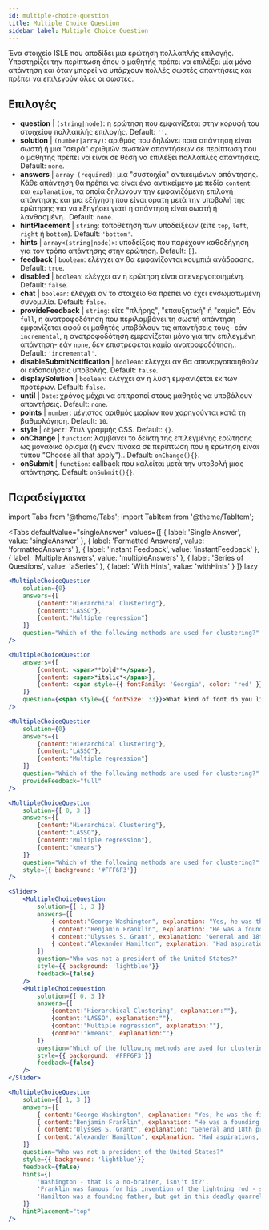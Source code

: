 ```yaml
---
id: multiple-choice-question 
title: Multiple Choice Question
sidebar_label: Multiple Choice Question
---
```


Ένα στοιχείο ISLE που αποδίδει μια ερώτηση πολλαπλής επιλογής. Υποστηρίζει την περίπτωση όπου ο μαθητής πρέπει να επιλέξει μία μόνο απάντηση και όταν μπορεί να υπάρχουν πολλές σωστές απαντήσεις και πρέπει να επιλεγούν όλες οι σωστές.

## Επιλογές

* __question__ | `(string|node)`: η ερώτηση που εμφανίζεται στην κορυφή του στοιχείου πολλαπλής επιλογής. Default: `''`.
* __solution__ | `(number|array)`: αριθμός που δηλώνει ποια απάντηση είναι σωστή ή μια "σειρά" αριθμών σωστών απαντήσεων σε περίπτωση που ο μαθητής πρέπει να είναι σε θέση να επιλέξει πολλαπλές απαντήσεις. Default: `none`.
* __answers__ | `array (required)`: μια "συστοιχία" αντικειμένων απάντησης. Κάθε απάντηση θα πρέπει να είναι ένα αντικείμενο με πεδία `content` και `explanation`, τα οποία δηλώνουν την εμφανιζόμενη επιλογή απάντησης και μια εξήγηση που είναι ορατή μετά την υποβολή της ερώτησης για να εξηγήσει γιατί η απάντηση είναι σωστή ή λανθασμένη.. Default: `none`.
* __hintPlacement__ | `string`: τοποθέτηση των υποδείξεων (είτε `top`, `left`, `right` ή `bottom`). Default: `'bottom'`.
* __hints__ | `array<(string|node)>`: υποδείξεις που παρέχουν καθοδήγηση για τον τρόπο απάντησης στην ερώτηση. Default: `[]`.
* __feedback__ | `boolean`: ελέγχει αν θα εμφανίζονται κουμπιά ανάδρασης. Default: `true`.
* __disabled__ | `boolean`: ελέγχει αν η ερώτηση είναι απενεργοποιημένη. Default: `false`.
* __chat__ | `boolean`: ελέγχει αν το στοιχείο θα πρέπει να έχει ενσωματωμένη συνομιλία. Default: `false`.
* __provideFeedback__ | `string`: είτε "πλήρης", "επαυξητική" ή "καμία". Εάν `full`, η ανατροφοδότηση που περιλαμβάνει τη σωστή απάντηση εμφανίζεται αφού οι μαθητές υποβάλουν τις απαντήσεις τους- εάν `incremental`, η ανατροφοδότηση εμφανίζεται μόνο για την επιλεγμένη απάντηση- εάν `none`, δεν επιστρέφεται καμία ανατροφοδότηση.. Default: `'incremental'`.
* __disableSubmitNotification__ | `boolean`: ελέγχει αν θα απενεργοποιηθούν οι ειδοποιήσεις υποβολής. Default: `false`.
* __displaySolution__ | `boolean`: ελέγχει αν η λύση εμφανίζεται εκ των προτέρων. Default: `false`.
* __until__ | `Date`: χρόνος μέχρι να επιτραπεί στους μαθητές να υποβάλουν απαντήσεις. Default: `none`.
* __points__ | `number`: μέγιστος αριθμός μορίων που χορηγούνται κατά τη βαθμολόγηση. Default: `10`.
* __style__ | `object`: Στυλ γραμμής CSS. Default: `{}`.
* __onChange__ | `function`: λαμβάνει το δείκτη της επιλεγμένης ερώτησης ως μοναδικό όρισμα (ή έναν πίνακα σε περίπτωση που η ερώτηση είναι τύπου "Choose all that apply").. Default: `onChange(){}`.
* __onSubmit__ | `function`: callback που καλείται μετά την υποβολή μιας απάντησης. Default: `onSubmit(){}`.


## Παραδείγματα

import Tabs from '@theme/Tabs';
import TabItem from '@theme/TabItem';

<Tabs
    defaultValue="singleAnswer"
    values={[
        { label: 'Single Answer', value: 'singleAnswer' },
        { label: 'Formatted Answers', value: 'formattedAnswers' },
        { label: 'Instant Feedback', value: 'instantFeedback' },
        { label: 'Multiple Answers', value: 'multipleAnswers' },
        { label: 'Series of Questions', value: 'aSeries' },
        { label: 'With Hints', value: 'withHints' }
    ]}
    lazy
>

<TabItem value="singleAnswer">

```jsx live
<MultipleChoiceQuestion
    solution={0}
    answers={[
        {content:"Hierarchical Clustering"},
        {content:"LASSO"},
        {content:"Multiple regression"}
    ]}
    question="Which of the following methods are used for clustering?"
/>
```

</TabItem>

<TabItem value="formattedAnswers" >

```jsx live
<MultipleChoiceQuestion
    answers={[
        {content: <span>**bold**</span>},
        {content: <span>*italic*</span>},
        {content: <span style={{ fontFamily: 'Georgia', color: 'red' }}>styled</span>}
    ]}
    question={<span style={{ fontSize: 33}}>What kind of font do you like the most?</span>}
/>
```

</TabItem>

<TabItem value="instantFeedback">

```jsx live
<MultipleChoiceQuestion
    solution={0}
    answers={[
        {content:"Hierarchical Clustering"},
        {content:"LASSO"},
        {content:"Multiple regression"}
    ]}
    question="Which of the following methods are used for clustering?"
    provideFeedback="full"
/>
```

</TabItem>

<TabItem value="multipleAnswers">

```jsx live
<MultipleChoiceQuestion
    solution={[ 0, 3 ]}
    answers={[
        {content:"Hierarchical Clustering"},
        {content:"LASSO"},
        {content:"Multiple regression"},
        {content:"kmeans"}
    ]}
    question="Which of the following methods are used for clustering?"
    style={{ background: '#FFF6F3'}}
/>
```

</TabItem>

<TabItem value="aSeries">

```jsx live
<Slider>
    <MultipleChoiceQuestion
        solution={[ 1, 3 ]}
        answers={[
            { content:"George Washington", explanation: "Yes, he was the first president." },
            { content:"Benjamin Franklin", explanation: "He was a founding father."},
            { content:"Ulysses S. Grant", explanation: "General and 18th president." },
            { content:"Alexander Hamilton", explanation: "Had aspirations, but died in a duel." }
        ]}
        question="Who was not a president of the United States?"
        style={{ background: 'lightblue'}}
        feedback={false}
    />
    <MultipleChoiceQuestion
        solution={[ 0, 3 ]}
        answers={[
            {content:"Hierarchical Clustering", explanation:""},
            {content:"LASSO", explanation:""},
            {content:"Multiple regression", explanation:""},
            {content:"kmeans", explanation:""}
        ]}
        question="Which of the following methods are used for clustering?"
        style={{ background: '#FFF6F3'}}
        feedback={false}
    />
</Slider>
```

</TabItem>

<TabItem value="withHints">

```jsx live
<MultipleChoiceQuestion
    solution={[ 1, 3 ]}
    answers={[
        { content:"George Washington", explanation: "Yes, he was the first president." },
        { content:"Benjamin Franklin", explanation: "He was a founding father."},
        { content:"Ulysses S. Grant", explanation: "General and 18th president." },
        { content:"Alexander Hamilton", explanation: "Had aspirations, but died in a duel." }
    ]}
    question="Who was not a president of the United States?"
    style={{ background: 'lightblue'}}
    feedback={false}
    hints={[
        'Washington - that is a no-brainer, isn\'t it?',
        'Franklin was famous for his invention of the lightning rod - so why become more?',
        'Hamilton was a founding father, but got in this deadly quarrel with Aaron Burr.',
    ]}
    hintPlacement="top"
/>
```

</TabItem>

</Tabs>
